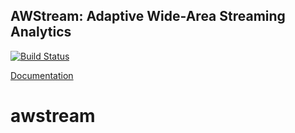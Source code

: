 AWStream: Adaptive Wide-Area Streaming Analytics
---

[![Build Status](https://travis-ci.com/awstream/awstream.svg?branch=master)](https://travis-ci.com/awstream/awstream)

[Documentation](https://awstream.github.io/awstream/)
# awstream
